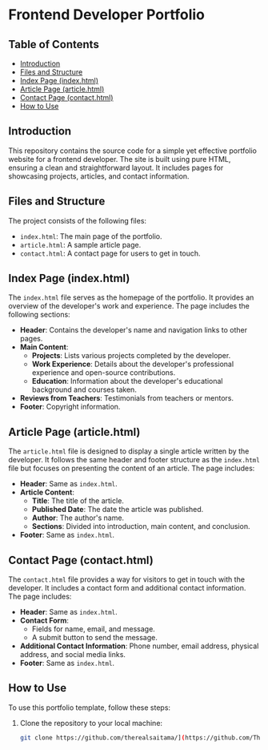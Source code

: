# Frontend Developer Portfolio

## Table of Contents
- [Introduction](#introduction)
- [Files and Structure](#files-and-structure)
- [Index Page (index.html)](#index-page-indexhtml)
- [Article Page (article.html)](#article-page-articlehtml)
- [Contact Page (contact.html)](#contact-page-contacthtml)
- [How to Use](#how-to-use)

## Introduction

This repository contains the source code for a simple yet effective portfolio website for a frontend developer. The site is built using pure HTML, ensuring a clean and straightforward layout. It includes pages for showcasing projects, articles, and contact information.

## Files and Structure

The project consists of the following files:

- `index.html`: The main page of the portfolio.
- `article.html`: A sample article page.
- `contact.html`: A contact page for users to get in touch.

## Index Page (index.html)

The `index.html` file serves as the homepage of the portfolio. It provides an overview of the developer's work and experience. The page includes the following sections:

- **Header**: Contains the developer's name and navigation links to other pages.
- **Main Content**:
  - **Projects**: Lists various projects completed by the developer.
  - **Work Experience**: Details about the developer's professional experience and open-source contributions.
  - **Education**: Information about the developer's educational background and courses taken.
- **Reviews from Teachers**: Testimonials from teachers or mentors.
- **Footer**: Copyright information.

## Article Page (article.html)

The `article.html` file is designed to display a single article written by the developer. It follows the same header and footer structure as the `index.html` file but focuses on presenting the content of an article. The page includes:

- **Header**: Same as `index.html`.
- **Article Content**:
  - **Title**: The title of the article.
  - **Published Date**: The date the article was published.
  - **Author**: The author's name.
  - **Sections**: Divided into introduction, main content, and conclusion.
- **Footer**: Same as `index.html`.

## Contact Page (contact.html)

The `contact.html` file provides a way for visitors to get in touch with the developer. It includes a contact form and additional contact information. The page includes:

- **Header**: Same as `index.html`.
- **Contact Form**:
  - Fields for name, email, and message.
  - A submit button to send the message.
- **Additional Contact Information**: Phone number, email address, physical address, and social media links.
- **Footer**: Same as `index.html`.

## How to Use

To use this portfolio template, follow these steps:

1. Clone the repository to your local machine:
   ```bash
   git clone https://github.com/therealsaitama/](https://github.com/TheRealSaiTama/SimpleHTML/tree/main/BasicHTMLWebSite
